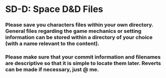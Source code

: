 # **SD-D: Space D&D Files**

### Please save you characters files within your own directory. General files regarding the game mechanics or setting information can be stored within a directory of your choice (with a name relevant to the content).

### Please make sure that your commit information and filenames are descriptive so that it is simple to locate them later. Reverts can be made if necessary, just @ me.
